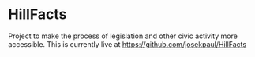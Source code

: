 # HillFacts

Project to make the process of legislation and other civic activity more accessible. This is currently live at https://github.com/josekpaul/HillFacts
